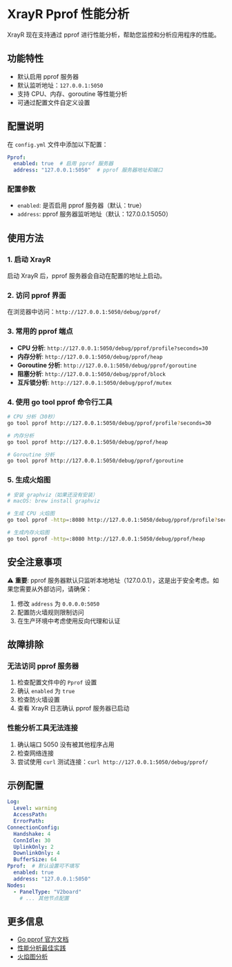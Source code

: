 # XrayR Pprof 性能分析

XrayR 现在支持通过 pprof 进行性能分析，帮助您监控和分析应用程序的性能。

## 功能特性

- 默认启用 pprof 服务器
- 默认监听地址：`127.0.0.1:5050`
- 支持 CPU、内存、goroutine 等性能分析
- 可通过配置文件自定义设置

## 配置说明

在 `config.yml` 文件中添加以下配置：

```yaml
Pprof:
  enabled: true  # 启用 pprof 服务器
  address: "127.0.0.1:5050"  # pprof 服务器地址和端口
```

### 配置参数

- `enabled`: 是否启用 pprof 服务器（默认：true）
- `address`: pprof 服务器监听地址（默认：127.0.0.1:5050）

## 使用方法

### 1. 启动 XrayR

启动 XrayR 后，pprof 服务器会自动在配置的地址上启动。

### 2. 访问 pprof 界面

在浏览器中访问：`http://127.0.0.1:5050/debug/pprof/`

### 3. 常用的 pprof 端点

- **CPU 分析**: `http://127.0.0.1:5050/debug/pprof/profile?seconds=30`
- **内存分析**: `http://127.0.0.1:5050/debug/pprof/heap`
- **Goroutine 分析**: `http://127.0.0.1:5050/debug/pprof/goroutine`
- **阻塞分析**: `http://127.0.0.1:5050/debug/pprof/block`
- **互斥锁分析**: `http://127.0.0.1:5050/debug/pprof/mutex`

### 4. 使用 go tool pprof 命令行工具

```bash
# CPU 分析（30秒）
go tool pprof http://127.0.0.1:5050/debug/pprof/profile?seconds=30

# 内存分析
go tool pprof http://127.0.0.1:5050/debug/pprof/heap

# Goroutine 分析
go tool pprof http://127.0.0.1:5050/debug/pprof/goroutine
```

### 5. 生成火焰图

```bash
# 安装 graphviz（如果还没有安装）
# macOS: brew install graphviz

# 生成 CPU 火焰图
go tool pprof -http=:8080 http://127.0.0.1:5050/debug/pprof/profile?seconds=30

# 生成内存火焰图
go tool pprof -http=:8080 http://127.0.0.1:5050/debug/pprof/heap
```

## 安全注意事项

⚠️ **重要**: pprof 服务器默认只监听本地地址（127.0.0.1），这是出于安全考虑。如果您需要从外部访问，请确保：

1. 修改 `address` 为 `0.0.0.0:5050`
2. 配置防火墙规则限制访问
3. 在生产环境中考虑使用反向代理和认证

## 故障排除

### 无法访问 pprof 服务器

1. 检查配置文件中的 `Pprof` 设置
2. 确认 `enabled` 为 `true`
3. 检查防火墙设置
4. 查看 XrayR 日志确认 pprof 服务器已启动

### 性能分析工具无法连接

1. 确认端口 5050 没有被其他程序占用
2. 检查网络连接
3. 尝试使用 `curl` 测试连接：`curl http://127.0.0.1:5050/debug/pprof/`

## 示例配置

```yaml
Log:
  Level: warning
  AccessPath: 
  ErrorPath: 
ConnectionConfig:
  Handshake: 4
  ConnIdle: 30
  UplinkOnly: 2
  DownlinkOnly: 4
  BufferSize: 64
Pprof:  # 默认设置可不填写
  enabled: true
  address: "127.0.0.1:5050"
Nodes:
  - PanelType: "V2board"
    # ... 其他节点配置
```

## 更多信息

- [Go pprof 官方文档](https://golang.org/pkg/net/http/pprof/)
- [性能分析最佳实践](https://golang.org/doc/diagnostics.html)
- [火焰图分析](https://github.com/brendangregg/FlameGraph) 